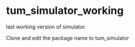 # tum_simulator_working
last working version of simulator

Clone and edit the package name to tum_simulator
